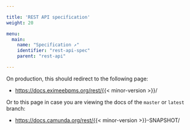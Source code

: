 ```yaml
---

title: 'REST API specification'
weight: 20

menu:
  main:
    name: "Specification ↗"
    identifier: "rest-api-spec"
    parent: "rest-api"

---
```


On production, this should redirect to the following page: 

* https://docs.eximeebpms.org/rest/{{< minor-version >}}/

Or to this page in case you are viewing the docs of the `master` or `latest` branch:

* https://docs.camunda.org/rest/{{< minor-version >}}-SNAPSHOT/

